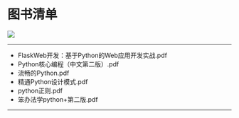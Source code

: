 # 图书清单  
![](https://img.shields.io/badge/language-python-yellow.svg)
***
* FlaskWeb开发：基于Python的Web应用开发实战.pdf  
* Python核心编程（中文第二版）.pdf  
* 流畅的Python.pdf  
* 精通Python设计模式.pdf  
* python正则.pdf  
* 笨办法学python+第二版.pdf  
***  